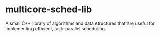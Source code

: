 # multicore-sched-lib
A small C++ library of algorithms and data structures that are useful for implementing efficient, task-parallel scheduling.
